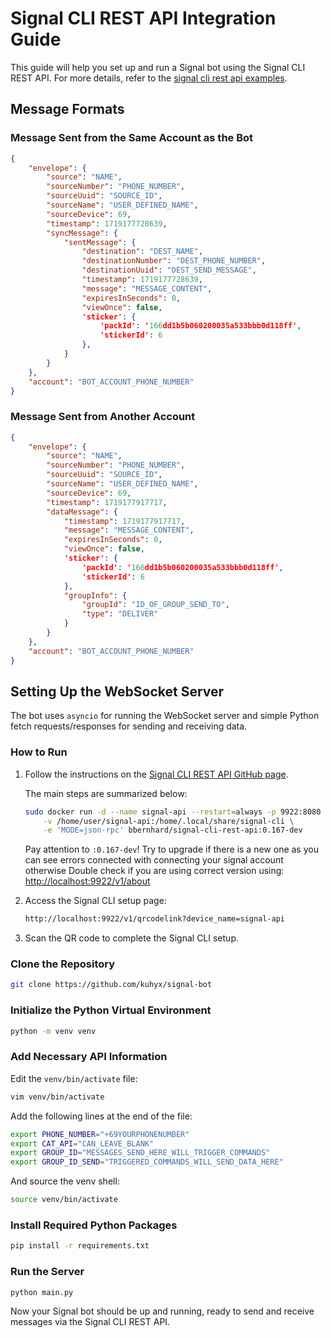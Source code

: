 # Signal CLI REST API Integration Guide

This guide will help you set up and run a Signal bot using the Signal CLI REST API. For more details, refer to the [signal cli rest api examples](https://bbernhard.github.io/signal-cli-rest-api/).

## Message Formats

### Message Sent from the Same Account as the Bot

```json
{
    "envelope": {
        "source": "NAME",
        "sourceNumber": "PHONE_NUMBER",
        "sourceUuid": "SOURCE_ID",
        "sourceName": "USER_DEFINED_NAME",
        "sourceDevice": 69,
        "timestamp": 1719177728639,
        "syncMessage": {
            "sentMessage": {
                "destination": "DEST_NAME",
                "destinationNumber": "DEST_PHONE_NUMBER",
                "destinationUuid": "DEST_SEND_MESSAGE",
                "timestamp": 1719177728639,
                "message": "MESSAGE_CONTENT",
                "expiresInSeconds": 0,
                "viewOnce": false,
                'sticker': {
                    'packId': '166dd1b5b060200035a533bbb0d118ff',
                    'stickerId': 6
                },
            }
        }
    },
    "account": "BOT_ACCOUNT_PHONE_NUMBER"
}
```

### Message Sent from Another Account

```json
{
    "envelope": {
        "source": "NAME",
        "sourceNumber": "PHONE_NUMBER",
        "sourceUuid": "SOURCE_ID",
        "sourceName": "USER_DEFINED_NAME",
        "sourceDevice": 69,
        "timestamp": 1719177917717,
        "dataMessage": {
            "timestamp": 1719177917717,
            "message": "MESSAGE_CONTENT",
            "expiresInSeconds": 0,
            "viewOnce": false,
            'sticker': {
                'packId': '166dd1b5b060200035a533bbb0d118ff',
                'stickerId': 6
            },
            "groupInfo": {
                "groupId": "ID_OF_GROUP_SEND_TO",
                "type": "DELIVER"
            }
        }
    },
    "account": "BOT_ACCOUNT_PHONE_NUMBER"
}
```

## Setting Up the WebSocket Server

The bot uses `asyncio` for running the WebSocket server and simple Python fetch requests/responses for sending and receiving data.

### How to Run

1. Follow the instructions on the [Signal CLI REST API GitHub page](https://github.com/bbernhard/signal-cli-rest-api#getting-started).

    The main steps are summarized below:

    ```sh
    sudo docker run -d --name signal-api --restart=always -p 9922:8080 \
        -v /home/user/signal-api:/home/.local/share/signal-cli \
        -e 'MODE=json-rpc' bbernhard/signal-cli-rest-api:0.167-dev
    ```
    Pay attention to `:0.167-dev`! Try to upgrade if there is a new one as you can see errors connected with connecting your signal account otherwise
    Double check if you are using correct version using: [http://localhost:9922/v1/about](http://localhost:9922/v1/about)
   
3. Access the Signal CLI setup page:

    ```sh
    http://localhost:9922/v1/qrcodelink?device_name=signal-api
    ```

4. Scan the QR code to complete the Signal CLI setup.

### Clone the Repository

```sh
git clone https://github.com/kuhyx/signal-bot
```

### Initialize the Python Virtual Environment

```sh
python -m venv venv
```

### Add Necessary API Information

Edit the `venv/bin/activate` file:

```sh
vim venv/bin/activate
```

Add the following lines at the end of the file:

```sh
export PHONE_NUMBER="+69YOURPHONENUMBER"
export CAT_API="CAN_LEAVE_BLANK"
export GROUP_ID="MESSAGES_SEND_HERE_WILL_TRIGGER_COMMANDS"
export GROUP_ID_SEND="TRIGGERED_COMMANDS_WILL_SEND_DATA_HERE"
```
And source the venv shell:
```sh
source venv/bin/activate
```
### Install Required Python Packages

```sh
pip install -r requirements.txt
```

### Run the Server

```sh
python main.py
```

Now your Signal bot should be up and running, ready to send and receive messages via the Signal CLI REST API.
